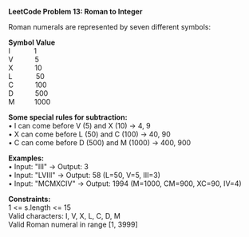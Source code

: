 **LeetCode Problem 13: Roman to Integer**

Roman numerals are represented by seven different symbols:

**Symbol	Value** <br>
I&nbsp;&nbsp;&nbsp;&nbsp;&nbsp;&nbsp;&nbsp;&nbsp;&nbsp;&nbsp;&nbsp;&nbsp;1 <br>
V&nbsp;&nbsp;&nbsp;&nbsp;&nbsp;&nbsp;&nbsp;&nbsp;&nbsp;&nbsp;&nbsp;5 <br>
X&nbsp;&nbsp;&nbsp;&nbsp;&nbsp;&nbsp;&nbsp;&nbsp;&nbsp;&nbsp;&nbsp;10 <br>
L&nbsp;&nbsp;&nbsp;&nbsp;&nbsp;&nbsp;&nbsp;&nbsp;&nbsp;&nbsp;&nbsp;&nbsp;50 <br>
C&nbsp;&nbsp;&nbsp;&nbsp;&nbsp;&nbsp;&nbsp;&nbsp;&nbsp;&nbsp;&nbsp;100 <br>
D&nbsp;&nbsp;&nbsp;&nbsp;&nbsp;&nbsp;&nbsp;&nbsp;&nbsp;&nbsp;&nbsp;500 <br>
M&nbsp;&nbsp;&nbsp;&nbsp;&nbsp;&nbsp;&nbsp;&nbsp;&nbsp;&nbsp;1000 


**Some special rules for subtraction:** <br>
• I can come before V (5) and X (10) → 4, 9 <br>
• X can come before L (50) and C (100) → 40, 90 <br>
• C can come before D (500) and M (1000) → 400, 900 

**Examples:** <br>
• Input: "III" → Output: 3 <br>
• Input: "LVIII" → Output: 58 (L=50, V=5, III=3) <br>
• Input: "MCMXCIV" → Output: 1994 (M=1000, CM=900, XC=90, IV=4) 

**Constraints:**  <br>
1 <= s.length <= 15  <br>
Valid characters: I, V, X, L, C, D, M  <br>
Valid Roman numeral in range [1, 3999]
